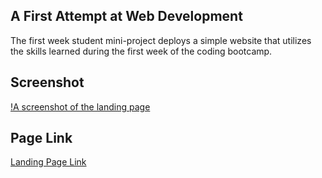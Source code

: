 ## A First Attempt at Web Development
The first week student mini-project deploys a simple website that utilizes the skills learned during the
first week of the coding bootcamp.
## Screenshot
[!A screenshot of the landing page](./assets/images/landing-page-screenshot.png)
## Page Link
[Landing Page Link](https://yellowyam.github.io/landing-page/)
